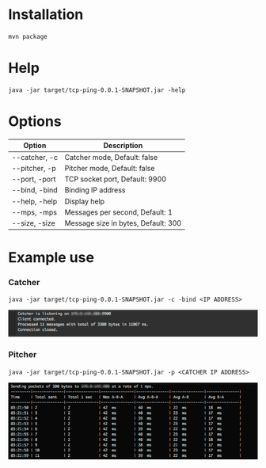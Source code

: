 # Installation

```
mvn package
```
# Help
```
java -jar target/tcp-ping-0.0.1-SNAPSHOT.jar -help
```
# Options

| Option | Description |
| ------ | ------ |
| --catcher, -c | Catcher mode, Default: false |
| --pitcher, -p | Pitcher mode, Default: false |
| --port, -port | TCP socket port, Default: 9900 |
| --bind, -bind | Binding IP address |
| --help, -help | Display help |
| --mps, -mps | Messages per second, Default: 1 |
| --size, -size | Message size in bytes, Default: 300 |

# Example use

### Catcher
```
java -jar target/tcp-ping-0.0.1-SNAPSHOT.jar -c -bind <IP ADDRESS>
```
![Screenshot](https://raw.githubusercontent.com/aarsla/tcp-ping/master/catcher.png)

### Pitcher
```
java -jar target/tcp-ping-0.0.1-SNAPSHOT.jar -p <CATCHER IP ADDRESS>
```
![Screenshot](https://raw.githubusercontent.com/aarsla/tcp-ping/master/pitcher.png)
